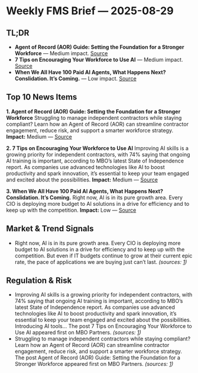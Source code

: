 # Weekly FMS Brief — 2025-08-29

## TL;DR

- **Agent of Record (AOR) Guide: Setting the Foundation for a Stronger Workforce** — Medium impact. [Source](https://www.mbopartners.com/blog/guide/agent-of-record-ungated/)
- **7 Tips on Encouraging Your Workforce to Use AI** — Medium impact. [Source](https://www.mbopartners.com/blog/workforce-management/7-tips-on-encouraging-your-workforce-to-use-gen-ai/)
- **When We All Have 100 Paid AI Agents, What Happens Next? Conslidation. It’s Coming.** — Low impact. [Source](https://www.saastr.com/when-we-all-have-100-ai-agents-what-happens-next-conslidation-its-coming/)

## Top 10 News Items

**1. Agent of Record (AOR) Guide: Setting the Foundation for a Stronger Workforce**
Struggling to manage independent contractors while staying compliant? Learn how an Agent of Record (AOR) can streamline contractor engagement, reduce risk, and support a smarter workforce strategy.
**Impact:** Medium — [Source](https://www.mbopartners.com/blog/guide/agent-of-record-ungated/)

**2. 7 Tips on Encouraging Your Workforce to Use AI**
Improving AI skills is a growing priority for independent contractors, with 74% saying that ongoing AI training is important, according to MBO’s latest State of Independence report. As companies use advanced technologies like AI to boost productivity and spark innovation, it’s essential to keep your team engaged and excited about the possibilities.
**Impact:** Medium — [Source](https://www.mbopartners.com/blog/workforce-management/7-tips-on-encouraging-your-workforce-to-use-gen-ai/)

**3. When We All Have 100 Paid AI Agents, What Happens Next? Conslidation. It’s Coming.**
Right now, AI is in its pure growth area. Every CIO is deploying more budget to AI solutions in a drive for efficiency and to keep up with the competition.
**Impact:** Low — [Source](https://www.saastr.com/when-we-all-have-100-ai-agents-what-happens-next-conslidation-its-coming/)


## Market & Trend Signals

- Right now, AI is in its pure growth area. Every CIO is deploying more budget to AI solutions in a drive for efficiency and to keep up with the competition. But even if IT budgets continue to grow at their current epic rate, the pace of applications we are buying just can’t last. *(sources: [1](https://www.saastr.com/when-we-all-have-100-ai-agents-what-happens-next-conslidation-its-coming/))*

## Regulation & Risk

- Improving AI skills is a growing priority for independent contractors, with 74% saying that ongoing AI training is important, according to MBO’s latest State of Independence report. As companies use advanced technologies like AI to boost productivity and spark innovation, it’s essential to keep your team engaged and excited about the possibilities. Introducing AI tools… The post 7 Tips on Encouraging Your Workforce to Use AI appeared first on MBO Partners. *(sources: [1](https://www.mbopartners.com/blog/workforce-management/7-tips-on-encouraging-your-workforce-to-use-gen-ai/))*
- Struggling to manage independent contractors while staying compliant? Learn how an Agent of Record (AOR) can streamline contractor engagement, reduce risk, and support a smarter workforce strategy. The post Agent of Record (AOR) Guide: Setting the Foundation for a Stronger Workforce appeared first on MBO Partners. *(sources: [1](https://www.mbopartners.com/blog/guide/agent-of-record-ungated/))*